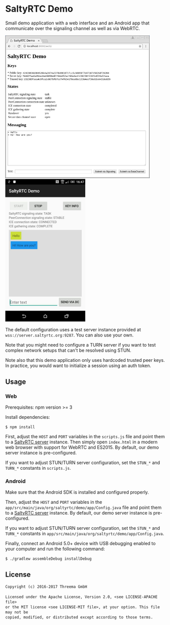 # SaltyRTC Demo

Small demo application with a web interface and an Android app that communicate
over the signaling channel as well as via WebRTC.

<img src="web/screenshot.png" width="455">&nbsp;&nbsp;&nbsp;&nbsp;&nbsp;&nbsp;&nbsp;&nbsp;<img src="android/screenshot.png" width="252">

The default configuration uses a test server instance provided at
`wss://server.saltyrtc.org:9287`. You can also use your own.

Note that you might need to configure a TURN server if you want to test complex
network setups that can't be resolved using STUN.

Note also that this demo application only uses hardcoded trusted peer keys. In
practice, you would want to initialize a session using an auth token.

## Usage

### Web

Prerequisites: npm version >= 3

Install dependencies:

    $ npm install

First, adjust the `HOST` and `PORT` variables in the `scripts.js` file and
point them to a [SaltyRTC server][server] instance. Then simply open
`index.html` in a modern web browser with support for WebRTC and ES2015. By
default, our demo server instance is pre-configured.

If you want to adjust STUN/TURN server configuration, set the `STUN_*` and
`TURN_*` constants in `scripts.js`.

### Android

Make sure that the Android SDK is installed and configured properly.

Then, adjust the `HOST` and `PORT` variables in the
`app/src/main/java/org/saltyrtc/demo/app/Config.java` file and point them to a
[SaltyRTC server][server] instance. By default, our demo server instance is
pre-configured.

If you want to adjust STUN/TURN server configuration, set the `STUN_*` and
`TURN_*` constants in `app/src/main/java/org/saltyrtc/demo/app/Config.java`.

Finally, connect an Android 5.0+ device with USB debugging enabled to your
computer and run the following command:

    $ ./gradlew assembleDebug installDebug


## License

    Copyright (c) 2016-2017 Threema GmbH

    Licensed under the Apache License, Version 2.0, <see LICENSE-APACHE file>
    or the MIT license <see LICENSE-MIT file>, at your option. This file may not be
    copied, modified, or distributed except according to those terms.


[server]: https://github.com/saltyrtc/saltyrtc-server-python "SaltyRTC Server"
